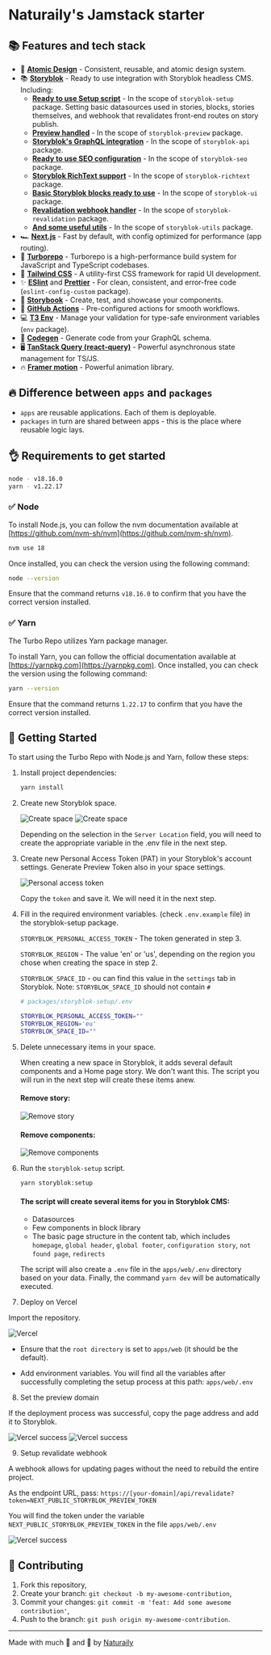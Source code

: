 # Naturaily's Jamstack starter

## 📚 Features and tech stack

- 💎 **[Atomic Design](https://atomicdesign.bradfrost.com/chapter-2/)** - Consistent, reusable, and atomic design system.
- 📚 **[Storyblok](https://www.storyblok.com/)** - Ready to use integration with Storyblok headless CMS. Including:
  - **[Ready to use Setup script](https://www.storyblok.com/docs/guide/essentials/visual-editor)** - In the scope of `storyblok-setup` package. Setting basic datasources used in stories, blocks, stories themselves, and webhook that revalidates front-end routes on story publish.
  - **[Preview handled](https://www.storyblok.com/docs/guide/essentials/visual-editor)** - In the scope of `storyblok-preview` package.
  - **[Storyblok's GraphQL integration](https://gapi-browser.storyblok.com/?token=insert-here-your-access-token)** - In the scope of `storyblok-api` package.
  - **[Ready to use SEO configuration](https://www.storyblok.com/apps/seo)** - In the scope of `storyblok-seo` package.
  - **[Storyblok RichText support](https://www.storyblok.com/docs/richtext-field)** - In the scope of `storyblok-richtext` package.
  - **[Basic Storyblok blocks ready to use](https://www.storyblok.com/docs/richtext-field)** - In the scope of `storyblok-ui` package.
  - **[Revalidation webhook handler](https://www.storyblok.com/docs/richtext-field)** - In the scope of `storyblok-revalidation` package.
  - **[And some useful utils](https://www.storyblok.com/docs/richtext-field)** - In the scope of `storyblok-utils` package.
- 🏎️ **[Next.js](https://nextjs.org/)** - Fast by default, with config optimized for performance (app routing).
- 🌈 **[Turborepo](https://turbo.build/repo)** - Turborepo is a high-performance build system for JavaScript and TypeScript codebases.
- 💅 **[Tailwind CSS](https://tailwindcss.com/)** - A utility-first CSS framework for rapid UI development.
- ✨ **[ESlint](https://eslint.org/)** and **[Prettier](https://prettier.io/)** - For clean, consistent, and error-free code (`eslint-config-custom` package).
- 📕 **[Storybook](https://storybook.js.org/)** - Create, test, and showcase your components.
- 🚀 **[GitHub Actions](https://github.com/features/actions)** - Pre-configured actions for smooth workflows.
- 💻 **[T3 Env](https://env.t3.gg/)** - Manage your validation for type-safe environment variables (`env` package).
- 🧬 **[Codegen](https://the-guild.dev/graphql/codegen)** - Generate code from your GraphQL schema.
- 🖥️ **[TanStack Query (react-query)](https://tanstack.com/query/latest/)** - Powerful asynchronous state management for TS/JS.
- 🔥 **[Framer motion](https://www.framer.com/motion/)** - Powerful animation library.

## 🔥 Difference between `apps` and `packages`

- `apps` are reusable applications. Each of them is deployable.
- `packages` in turn are shared between apps - this is the place where reusable logic lays.

## 👌 Requirements to get started

```bash
node - v18.16.0
yarn - v1.22.17
```

### ✅ Node

To install Node.js, you can follow the nvm documentation available at [https://github.com/nvm-sh/nvm](https://github.com/nvm-sh/nvm).

```bash
nvm use 18
```

Once installed, you can check the version using the following command:

```bash
node --version
```

Ensure that the command returns `v18.16.0` to confirm that you have the correct version installed.

### ✅ Yarn

The Turbo Repo utilizes Yarn package manager.

To install Yarn, you can follow the official documentation available at [https://yarnpkg.com](https://yarnpkg.com). Once installed, you can check the version using the following command:

```bash
yarn --version
```

Ensure that the command returns `1.22.17` to confirm that you have the correct version installed.

## 🎯 Getting Started

To start using the Turbo Repo with Node.js and Yarn, follow these steps:

1. Install project dependencies:

   ```bash
   yarn install
   ```

2. Create new Storyblok space.

   ![Create space](https://a.storyblok.com/f/218794/3950x694/f7ebe8c1f8/screenshot-2024-02-07-at-10-19-52-am.png)
   ![Create space](https://a.storyblok.com/f/218794/764x735/57281ddcf4/screenshot-2024-02-07-at-10-24-38-am.png)

   Depending on the selection in the `Server Location` field, you will need to create the appropriate variable in the .env file in the next step.

3. Create new Personal Access Token (PAT) in your Storyblok's account settings. Generate Preview Token also in your space settings.

   ![Personal access token](https://a.storyblok.com/f/218794/2644x2216/4639ed2028/screenshot-2024-02-07-at-10-29-53-am.png)

   Copy the `token` and save it. We will need it in the next step.

4. Fill in the required environment variables. (check `.env.example` file) in the storyblok-setup package.

   `STORYBLOK_PERSONAL_ACCESS_TOKEN` - The token generated in step 3.

   `STORYBLOK_REGION` - The value 'en' or 'us', depending on the region you chose when creating the space in step 2.

   `STORYBLOK_SPACE_ID` - ou can find this value in the `settings` tab in Storyblok. Note: `STORYBLOK_SPACE_ID` should not contain `#`

   ```bash
   # packages/storyblok-setup/.env

   STORYBLOK_PERSONAL_ACCESS_TOKEN=""
   STORYBLOK_REGION='eu'
   STORYBLOK_SPACE_ID=""
   ```

5. Delete unnecessary items in your space.

   When creating a new space in Storyblok, it adds several default components and a Home page story. We don't want this. The script you will run in the next step will create these items anew.

   #### Remove story:

   ![Remove story](https://a.storyblok.com/f/218794/3794x908/adc1f04376/screenshot-2024-02-07-at-10-46-59-am.png)

   #### Remove components:

   ![Remove components](https://a.storyblok.com/f/218794/3804x1250/60d1caefc5/screenshot-2024-02-07-at-10-49-45-am.png)

6. Run the `storyblok-setup` script.

   ```bash
   yarn storyblok:setup
   ```

   #### The script will create several items for you in Storyblok CMS:

   - Datasources
   - Few components in block library
   - The basic page structure in the content tab, which includes `homepage`, `global header`, `global footer`, `configuration story`, `not found page`, `redirects`

   The script will also create a `.env` file in the `apps/web/.env` directory based on your data. Finally, the command `yarn dev` will be automatically executed.

7. Deploy on Vercel

Import the repository.

![Vercel](https://a.storyblok.com/f/218794/2452x2052/aa7c8a613b/screenshot-2024-02-07-at-1-02-08-pm.png)

- Ensure that the `root directory` is set to `apps/web` (it should be the default).

- Add environment variables. You will find all the variables after successfully completing the setup process at this path: `apps/web/.env`

8. Set the preview domain

If the deployment process was successful, copy the page address and add it to Storyblok.

![Vercel success](https://a.storyblok.com/f/218794/1253x620/479645ff1c/screenshot-2024-02-07-at-1-13-31-pm.png)
![Vercel success](https://a.storyblok.com/f/218794/3836x1382/5b93525f3d/screenshot-2024-02-07-at-1-15-37-pm.png)

9. Setup revalidate webhook

A webhook allows for updating pages without the need to rebuild the entire project.

As the endpoint URL, pass: `https://[your-domain]/api/revalidate?token=NEXT_PUBLIC_STORYBLOK_PREVIEW_TOKEN`

You will find the token under the variable `NEXT_PUBLIC_STORYBLOK_PREVIEW_TOKEN` in the file `apps/web/.env`

![Vercel success](https://a.storyblok.com/f/218794/4074x2210/0826083bdc/screenshot-2024-02-07-at-1-21-22-pm.png)

## 🤝 Contributing

1. Fork this repository,
2. Create your branch: `git checkout -b my-awesome-contribution`,
3. Commit your changes: `git commit -m 'feat: Add some awesome contribution'`,
4. Push to the branch: `git push origin my-awesome-contribution`.

---

Made with much 🧡 and 💪 by <a href="https://naturaily.com/">Naturaily</a>
